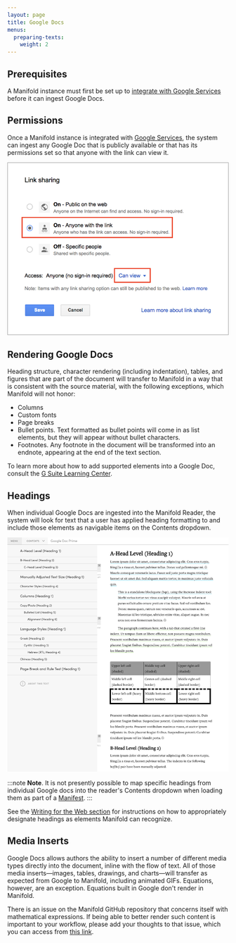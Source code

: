 ```yaml
---
layout: page
title: Google Docs
menus:
  preparing-texts:
    weight: 2
---
```


## Prerequisites

A Manifold instance must first be set up to [integrate with Google Services](/docs/customizing/settings/integrations.html#google_services) before it can ingest Google Docs.

## Permissions

Once a Manifold instance is integrated with [Google Services](/docs/customizing/settings/integrations.html#google_services), the system can ingest any Google Doc that is publicly available or that has its permissions set so that anyone with the link can view it.

![Google Doc Permissions](/docs/assets/projects/link-sharing.png)

## Rendering Google Docs

Heading structure, character rendering (including indentation), tables, and figures that are part of the document will transfer to Manifold in a way that is consistent with the source material, with the following exceptions, which Manifold will not honor:

- Columns
- Custom fonts
- Page breaks
- Bullet points. Text formatted as bullet points will come in as list elements, but they will appear without bullet characters.
- Footnotes. Any footnote in the document will be transformed into an endnote, appearing at the end of the text section.

To learn more about how to add supported elements into a Google Doc, consult the [G Suite Learning Center](https://gsuite.google.com/learning-center/products/docs/get-started/#!/section-2-3).

## Headings

When individual Google Docs are ingested into the Manifold Reader, the system will look for text that a user has applied heading formatting to and include those elements as navigable items on the Contents dropdown.

![Google Doc Headings](/docs/assets/projects/gdoc-headings.png)

:::note
<strong>Note</strong>. It is not presently possible to map specific headings from individual Google docs into the reader's Contents dropdown when loading them as part of a <a href="/docs/projects/preparing/index.html#manifest">Manifest</a>.
:::

See the [Writing for the Web section](/docs/writing/writing.html#gdocs) for instructions on how to appropriately designate headings as elements Manifold can recognize.

## Media Inserts

Google Docs allows authors the ability to insert a number of different media types directly into the document, inline with the flow of text. All of those media inserts—images, tables, drawings, and charts—will transfer as expected from Google to Manifold, including animated GIFs. Equations, however, are an exception. Equations built in Google don't render in Manifold.

There is an issue on the Manifold GitHub repository that concerns itself with mathematical expressions. If being able to better render such content is important to your workflow, please add your thoughts to that issue, which you can access from [this link](https://github.com/ManifoldScholar/manifold/issues/1354).
